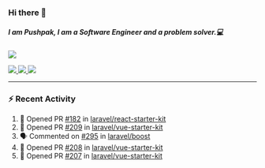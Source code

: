 ### Hi there 👋

##### I am Pushpak, I am a Software Engineer and a problem solver.💻

<a href='https://twitter.com/pushpak1300'><a href="https://pushpak1300.me/" target="_blank">
  <img src="https://img.shields.io/badge/website-%23E34F26.svg?&style=for-the-badge" />
</a> 
 
 <a href="https://twitter.com/pushpak1300" target="_blank">
  <img src="https://img.shields.io/badge/twitter-%231DA1F2.svg?&style=for-the-badge&logo=twitter&logoColor=white" />
</a> 

<a href="https://www.linkedin.com/in/pushpak-c-286b17b1/" target="_blank">
  <img src="https://img.shields.io/badge/linkedin-%230077B5.svg?&style=for-the-badge&logo=linkedin&logoColor=white" />
</a> 

<a href="https://dev.to/pushpak1300/" target="_blank">
  <img src="http://img.shields.io/badge/dev.to-gray?style=for-the-badge&logo=dev.to&?logoColor=white?logoWidth=100?label=" />
</a> 


</p>

---

### ⚡ Recent Activity

<!--START_SECTION:activity-->
1. 💪 Opened PR [#182](https://github.com/laravel/react-starter-kit/pull/182) in [laravel/react-starter-kit](https://github.com/laravel/react-starter-kit)
2. 💪 Opened PR [#209](https://github.com/laravel/vue-starter-kit/pull/209) in [laravel/vue-starter-kit](https://github.com/laravel/vue-starter-kit)
3. 🗣 Commented on [#295](https://github.com/laravel/boost/issues/295#issuecomment-3393981405) in [laravel/boost](https://github.com/laravel/boost)
4. 💪 Opened PR [#208](https://github.com/laravel/vue-starter-kit/pull/208) in [laravel/vue-starter-kit](https://github.com/laravel/vue-starter-kit)
5. 💪 Opened PR [#207](https://github.com/laravel/vue-starter-kit/pull/207) in [laravel/vue-starter-kit](https://github.com/laravel/vue-starter-kit)
<!--END_SECTION:activity-->
